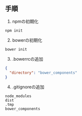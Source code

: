 ## 手順  
1. npmの初期化  
```shell
npm init
```

2. bowerの初期化  
```shell
bower init
```

3. .bowerrcの追加  
```json
{
  "directory": "bower_components"
}
```

4. .gitignoreの追加
```
node_modules
dist
.tmp
bower_components
```
